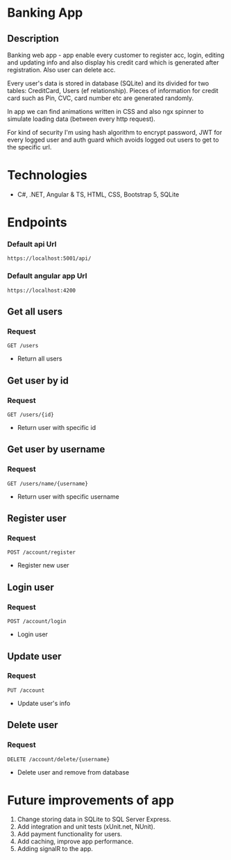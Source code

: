 # Banking App
## Description
Banking web app - app enable every customer to register acc, login, editing and updating info and also
display his credit card which is generated after registration. Also user can delete acc. 

Every user's data is stored in database (SQLite) and its divided for two tables: CreditCard, Users (ef relationship). Pieces of information for credit card such as Pin, CVC, card number etc are generated randomly.

In app we can find animations written in CSS and also ngx spinner to simulate loading data (between every http request). 

For kind of security I'm using hash algorithm to encrypt password, JWT for every logged user and auth guard which avoids logged out users to get to the specific url.

# Technologies
- C#, .NET, Angular & TS, HTML, CSS, Bootstrap 5, SQLite

# Endpoints
### Default api Url 
`https://localhost:5001/api/`


### Default angular app Url
`https://localhost:4200`


## Get all users
### Request
`GET /users`
- Return all users 


## Get user by id
### Request
`GET /users/{id}`
- Return user with specific id


## Get user by username
### Request
`GET /users/name/{username}`
- Return user with specific username


## Register user
### Request
`POST /account/register`
- Register new user


## Login user
### Request
`POST /account/login`
- Login user 



## Update user
### Request
`PUT /account`
- Update user's info


## Delete user
### Request
`DELETE /account/delete/{username}`
- Delete user and remove from database


# Future improvements of app
1. Change storing data in SQLite to SQL Server Express.
2. Add integration and unit tests (xUnit.net, NUnit).
3. Add payment functionality for users.
4. Add caching, improve app performance.
5. Adding signalR to the app.
